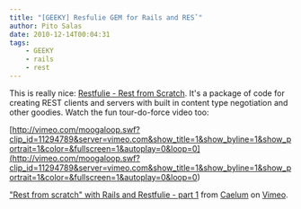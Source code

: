 ```yaml
---
title: "[GEEKY] Resfulie GEM for Rails and RESˇ"
author: Pito Salas
date: 2010-12-14T00:04:31
tags:
    - GEEKY
    - rails
    - rest
---
```




This is really nice: [Restfulie - Rest from
Scratch](<http://restfulie.caelum.com.br/>). It's a package of code for
creating REST clients and servers with built in content type negotiation and
other goodies. Watch the fun tour-do-force video too:

[http://vimeo.com/moogaloop.swf?clip_id=11294789&server=vimeo.com&show_title=1&show_byline=1&show_portrait=1&color=&fullscreen=1&autoplay=0&loop=0](<http://vimeo.com/moogaloop.swf?clip_id=11294789&server=vimeo.com&show_title=1&show_byline=1&show_portrait=1&color=&fullscreen=1&autoplay=0&loop=0>)

["Rest from scratch" with Rails and Restfulie - part
1](<http://vimeo.com/11294789>) from [Caelum](<http://vimeo.com/user1362352>)
on [Vimeo](<http://vimeo.com>).


